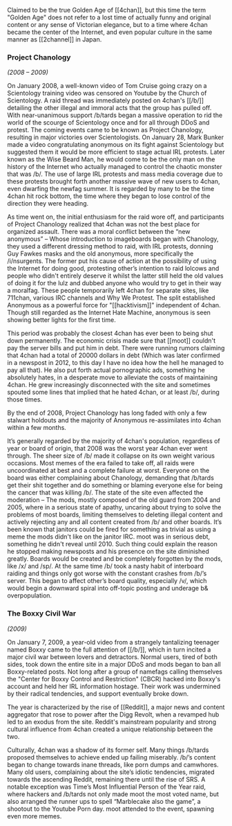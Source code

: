 Claimed to be the true Golden Age of [[4chan]], but this time the term "Golden Age" does not refer to a lost time of actually funny and original content or any sense of Victorian elegance, but to a time where 4chan became the center of the Internet, and even popular culture in the same manner as [[2channel]] in Japan.

### Project Chanology
_(2008 – 2009)_

On January 2008, a well-known video of Tom Cruise going crazy on a Scientology training video was censored on Youtube by the Church of Scientology. A raid thread was immediately posted on 4chan's [[/b/]] detailing the other illegal and immoral acts that the group has pulled off. With near-unanimous support /b/tards began a massive operation to rid the world of the scourge of Scientology once and for all through DDoS and protest. The coming events came to be known as Project Chanology, resulting in major victories over Scientologists. On January 28, Mark Bunker made a video congratulating anonymous on its fight against Scientology but suggested them it would be more efficient to stage actual IRL protests. Later known as the Wise Beard Man, he would come to be the only man on the history of the Internet who actually managed to control the chaotic monster that was /b/. The use of large IRL protests and mass media coverage due to these protests brought forth another massive wave of new users to 4chan, even dwarfing the newfag summer. It is regarded by many to be the time 4chan hit rock bottom, the time where they began to lose control of the direction they were heading.

As time went on, the initial enthusiasm for the raid wore off, and participants of Project Chanology realized that 4chan was not the best place for organized assault. There was a moral conflict between the “new anonymous” – Whose introduction to imageboards began with Chanology, they used a different dressing method to raid, with IRL protests, donning Guy Fawkes masks and the old anonymous, more specifically the /i/nsurgents. The former put his cause of action at the possibility of using the Internet for doing good, protesting other’s intention to raid lolcows and people who didn't entirely deserve it whilst the latter still held the old values of doing it for the lulz and dubbed anyone who would try to get in their way a moralfag. These people temporarily left 4chan for separate sites, like 711chan, various IRC channels and Why We Protest. The split established Anonymous as a powerful force for "[[hacktivism]]" independent of 4chan. Though still regarded as the Internet Hate Machine, anonymous is seen showing better lights for the first time.

This period was probably the closest 4chan has ever been to being shut down permanently. The economic crisis made sure that [[moot]] couldn't pay the server bills and put him in debt. There were running rumors claiming that 4chan had a total of 20000 dollars in debt (Which was later confirmed in a newspost in 2012, to this day I have no idea how the hell he managed to pay all that). He also put forth actual pornographic ads, something he absolutely hates, in a desperate move to alleviate the costs of maintaining 4chan. He grew increasingly disconnected with the site and sometimes spouted some lines that implied that he hated 4chan, or at least /b/, during those times.

By the end of 2008, Project Chanology has long faded with only a few stalwart holdouts and the majority of Anonymous re-assimilates into 4chan within a few months.

It’s generally regarded by the majority of 4chan's population, regardless of year or board of origin, that 2008 was the worst year 4chan ever went through. The sheer size of /b/ made it collapse on its own weight various occasions. Most memes of the era failed to take off, all raids were uncoordinated at best and a complete failure at worst. Everyone on the board was either complaining about Chanology, demanding that /b/tards get their shit together and do something or blaming everyone else for being the cancer that was killing /b/. The state of the site even affected the moderation – The mods, mostly composed of the old guard from 2004 and 2005, where in a serious state of apathy, uncaring about trying to solve the problems of most boards, limiting themselves to deleting illegal content and actively rejecting any and all content created from /b/ and other boards. It’s been known that janitors could be fired for something as trivial as using a meme the mods didn't like on the janitor IRC. moot was in serious debt, something he didn't reveal until 2010. Such thing could explain the reason he stopped making newsposts and his presence on the site diminished greatly. Boards would be created and be completely forgotten by the mods, like /x/ and /sp/. At the same time /b/ took a nasty habit of interboard raiding and things only got worse with the constant crashes from /b/’s server. This began to affect other’s board quality, especially /v/, which would begin a downward spiral into off-topic posting and underage b& overpopulation.

### The Boxxy Civil War
_(2009)_

On January 7, 2009, a year-old video from a strangely tantalizing teenager named Boxxy came to the full attention of [[/b/]], which in turn incited a major civil war between lovers and detractors. Normal users, tired of both sides, took down the entire site in a major DDoS and mods began to ban all Boxxy-related posts. Not long after a group of namefags calling themselves the "Center for Boxxy Control and Restriction" (CBCR) hacked into Boxxy's account and held her IRL information hostage. Their work was undermined by their radical tendencies, and support eventually broke down.

The year is characterized by the rise of [[Reddit]], a major news and content aggregator that rose to power after the Digg Revolt, when a revamped hub led to an exodus from the site. Reddit's mainstream popularity and strong cultural influence from 4chan created a unique relationship between the two.

Culturally, 4chan was a shadow of its former self. Many things /b/tards proposed themselves to achieve ended up failing miserably. /b/’s content began to change towards inane threads, like porn dumps and camwhores. Many old users, complaining about the site’s idiotic tendencies, migrated towards the ascending Reddit, remaining there until the rise of SRS. A notable exception was Time’s Most Influential Person of the Year raid, where hackers and /b/tards not only made moot the most voted name, but also arranged the runner ups to spell “Marblecake also the game”, a shootout to the Youtube Porn day. moot attended to the event, spawning even more memes.